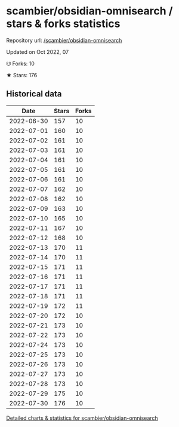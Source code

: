 # scambier/obsidian-omnisearch / stars & forks statistics

Repository url: [/scambier/obsidian-omnisearch](https://github.com/scambier/obsidian-omnisearch)

Updated on Oct 2022, 07

☋ Forks: 10

★ Stars: 176

## Historical data
| Date | Stars | Forks |
|------|-------|-------|
| 2022-06-30 | 157 | 10 | 
| 2022-07-01 | 160 | 10 | 
| 2022-07-02 | 161 | 10 | 
| 2022-07-03 | 161 | 10 | 
| 2022-07-04 | 161 | 10 | 
| 2022-07-05 | 161 | 10 | 
| 2022-07-06 | 161 | 10 | 
| 2022-07-07 | 162 | 10 | 
| 2022-07-08 | 162 | 10 | 
| 2022-07-09 | 163 | 10 | 
| 2022-07-10 | 165 | 10 | 
| 2022-07-11 | 167 | 10 | 
| 2022-07-12 | 168 | 10 | 
| 2022-07-13 | 170 | 11 | 
| 2022-07-14 | 170 | 11 | 
| 2022-07-15 | 171 | 11 | 
| 2022-07-16 | 171 | 11 | 
| 2022-07-17 | 171 | 11 | 
| 2022-07-18 | 171 | 11 | 
| 2022-07-19 | 172 | 11 | 
| 2022-07-20 | 172 | 10 | 
| 2022-07-21 | 173 | 10 | 
| 2022-07-22 | 173 | 10 | 
| 2022-07-24 | 173 | 10 | 
| 2022-07-25 | 173 | 10 | 
| 2022-07-26 | 173 | 10 | 
| 2022-07-27 | 173 | 10 | 
| 2022-07-28 | 173 | 10 | 
| 2022-07-29 | 175 | 10 | 
| 2022-07-30 | 176 | 10 | 


[Detailed charts & statistics for scambier/obsidian-omnisearch](https://reviewgithub.com/rep/scambier/obsidian-omnisearch)
